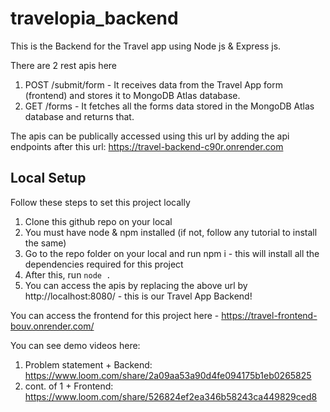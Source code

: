 # travelopia_backend
This is the Backend for the Travel app using Node js &amp; Express js.

There are 2 rest apis here
  1. POST /submit/form - It receives data from the Travel App form (frontend) and stores it to MongoDB Atlas database.
  2. GET /forms - It fetches all the forms data stored in the MongoDB Atlas database and returns that.

The apis can be publically accessed using this url by adding the api endpoints after this url: https://travel-backend-c90r.onrender.com


## Local Setup
Follow these steps to set this project locally
1. Clone this github repo on your local
2. You must have node & npm installed (if not, follow any tutorial to install the same)
3. Go to the repo folder on your local and run npm i - this will install all the dependencies required for this project
4. After this, run `node .`
5. You can access the apis by replacing the above url by http://localhost:8080/ - this is our Travel App Backend!

You can access the frontend for this project here - https://travel-frontend-bouv.onrender.com/

You can see demo videos here:
1. Problem statement + Backend: https://www.loom.com/share/2a09aa53a90d4fe094175b1eb0265825
2. cont. of 1 + Frontend: https://www.loom.com/share/526824ef2ea346b58243ca449829ced8
